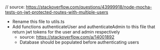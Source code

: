// source: https://stackoverflow.com/questions/43999918/node-mocha-tests-on-jwt-protected-routes-with-multiple-users

- Rename this file to utils.ts
- Add functions authenticateUser and authenticateAdmin to this file that return jwt tokens for the user and admin respectively
  - source: https://stackoverflow.com/a/14001892
  - Database should be populated before authenticating users

